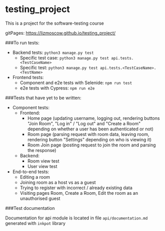 # testing_project

This is a project for the software-testing course

gitPages: https://lizmoscow.github.io/testing_project/

###To run tests:

*   Backend tests: `python3 manage.py test`
	* Specific test case: `python3 manage.py test api.tests.<TestCaseName>`
	* Specific test: `python3 manage.py test api.tests.<TestCaseName>.<TestName>`
*   Frontend tests:
	* Component and e2e tests with Selenide: `npm run test`
	* e2e tests with Cypress: `npm run e2e`
	
###Tests that have yet to be written:

*	Component tests:
	 * Frontend:
	   * Home page (updating username, logging out, rendering buttons "Join Room", "Log in" / "Log out" and "Create a Room" depending on whether a user has been  authenticated or not)
	   * Room page (parsing request with room data, leaving room, rendering button "Settings" depending on who is viewing it)
	   * Room Join page (posting request to join the room and parsing the response) 
	 *	Backend:
		  * Room view test
		  * User view test
*	End-to-end tests:
	 * Editing a room
	 * Joining room as a host vs as a guest
	 * Trying to register with incorrect / already existing data
	 * Visiting pages Room, Create a Room, Edit the room as an unauthorised guest
	 	
###Test documentation 

Documentation for api module is located in file `api/documentation.md` generated with `inkpot` library